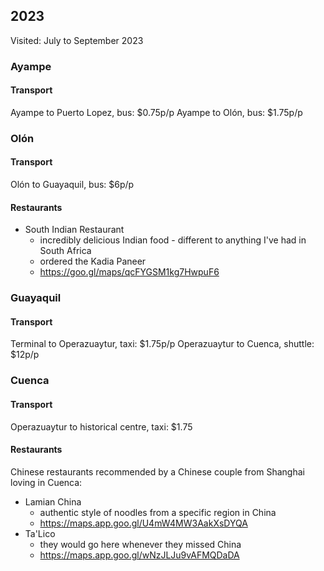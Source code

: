 ## 2023

Visited: July to September 2023

### Ayampe

#### Transport

Ayampe to Puerto Lopez, bus: $0.75p/p
Ayampe to Olón, bus: $1.75p/p

### Olón

#### Transport

Olón to Guayaquil, bus: $6p/p

#### Restaurants

- South Indian Restaurant
  - incredibly delicious Indian food - different to anything I've had in
    South Africa
  - ordered the Kadia Paneer
  - https://goo.gl/maps/qcFYGSM1kg7HwpuF6

### Guayaquil

#### Transport

Terminal to Operazuaytur, taxi: $1.75p/p
Operazuaytur to Cuenca, shuttle: $12p/p

### Cuenca

#### Transport

Operazuaytur to historical centre, taxi: $1.75

#### Restaurants

Chinese restaurants recommended by a Chinese couple from Shanghai loving in Cuenca:

- Lamian China
  - authentic style of noodles from a specific region in China
  - https://maps.app.goo.gl/U4mW4MW3AakXsDYQA
- Ta'Lico
  - they would go here whenever they missed China
  - https://maps.app.goo.gl/wNzJLJu9vAFMQDaDA
